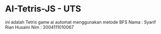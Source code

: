 # AI-Tetris-JS - UTS
ini adalah Tetris game ai automat menggunakan metode BFS
Nama : Syarif Rian Husaini
Nim  : 2004111010067




